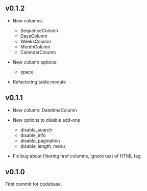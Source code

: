 ## v0.1.2
* New columns:

    * SequenceColumn
    * DaysColumn
    * WeeksColumn
    * MonthColumn
    * CalendarColumn
  
* New column options:

    * space

* Refactoring table module

## v0.1.1

* New column: DatetimeColumn
* New options to disable add-ons

    * disable_search
    * disable_info
    * disable_pagination
    * disable_length_menu

* Fix bug about filtering href columns, ignore text of HTML tag.

## v0.1.0

First commit for codebase.
